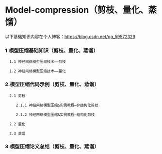 # Model-compression（剪枝、量化、蒸馏）

以下基础知识内容在个人博客：https://blog.csdn.net/qq_59572329

### 1.模型压缩基础知识（剪枝、量化、蒸馏）

      1.1 神经网络模型压缩技术——剪枝

      1.2 神经网络模型压缩技术——量化

### 2.模型压缩代码示例（剪枝、量化、蒸馏）

      2.1 剪枝
   
         2.1.1 神经网络模型压缩&实例教程—非结构化剪枝
      
         2.1.2 神经网络模型压缩&实例教程—结构化剪枝
      
      2.2 量化
   
      2.3 蒸馏

### 3.模型压缩论文总结（剪枝、量化、蒸馏）
